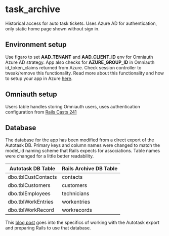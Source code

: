 # task_archive
Historical access for auto task tickets.  Uses Azure AD for authentication, only static home page shown without sign in.

## Environment setup
Use figaro to set **AAD_TENANT** and **AAD_CLIENT_ID** env for Omniauth Azure AD strategy.
App also checks for **AZURE_GROUP_ID** in Omniauth id_token_claims returned from Azure.  Check session controller to tweak/remove this functionality.  Read more about this functionality and how to setup your app in Azure [here](http://www.dushyantgill.com/blog/2014/12/10/authorization-cloud-applications-using-ad-groups/).

## Omniauth setup
Users table handles storing Omniauth users, uses authentication configuration from [Rails Casts 241](http://railscasts.com/episodes/241-simple-omniauth?autoplay=true)

## Database
The database for the app has been modified from a direct export of the Autotask DB.  Primary keys and column names were changed to match the model_id naming scheme that Rails expects for associations.  Table names were changed for a little better readability.

| Autotask DB Table   | Rails Archive DB Table |
|---------------------|------------------------|
| dbo.tblCustContacts | contacts               |
| dbo.tblCustomers    | customers              |
| dbo.tblEmployees    | technicians            |
| dbo.tblWorkEntries  | workentries            |
| dbo.tblWorkRecord   | workrecords            |

This [blog post](http://nightiron.com/blog/2016/08/16/archiving-autotask/) goes into the specifics of working with the Autotask export and preparing Rails to use that database.